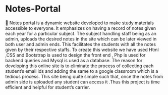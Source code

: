 # Notes-Portal

	Notes portal is a dynamic website developed to make study materials accessible to everyone. It emphasizes on having a record of notes given each year for a particular subject. The subject handling staff being as an admin, uploads the desired notes in the site which can be later viewed in both user and admin ends. This facilitates the students with all the notes given by their respective staffs. To create this website we have used Html ,CSS and Bootstrap is used to design the front end , Php is used for backend queries and Mysql is used as a database. The reason for developing this online site is to eliminate the process of collecting each student’s email ids and adding the same to a google classroom which is a tedious process. This site being quite simple such that, once the notes from admin side is uploaded any student can access it .Thus this project is time efficient and helpful for student’s carrier.
